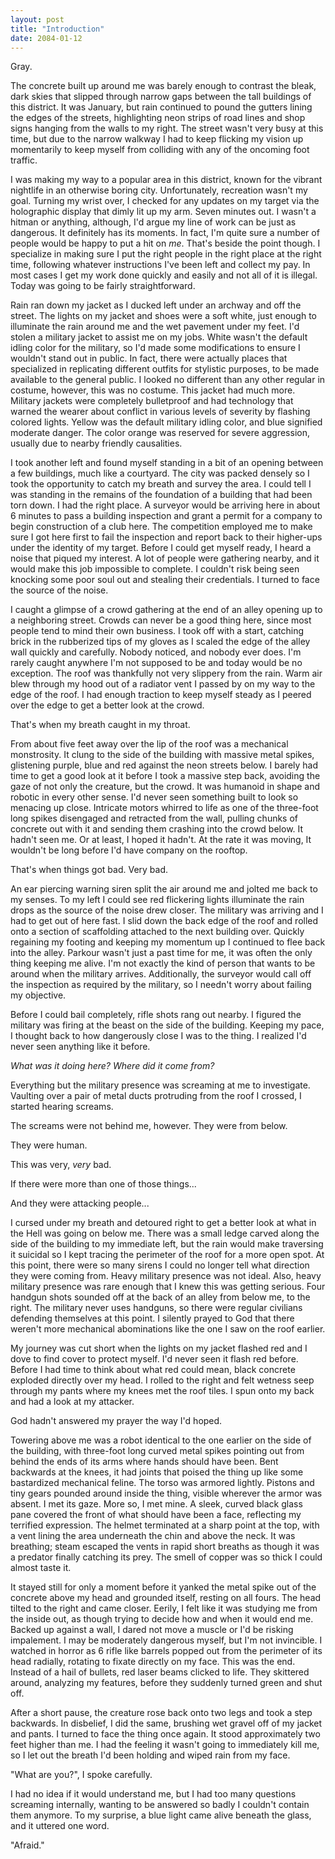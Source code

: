 ```yaml
---
layout: post
title: "Introduction"
date: 2084-01-12
---
```


Gray.

The concrete built up around me was barely enough to contrast the bleak, dark skies that slipped through narrow gaps between the tall buildings of this district. It was January, but rain continued to pound the gutters lining the edges of the streets, highlighting neon strips of road lines and shop signs hanging from the walls to my right. The street wasn't very busy at this time, but due to the narrow walkway I had to keep flicking my vision up momentarily to keep myself from colliding with any of the oncoming foot traffic.

I was making my way to a popular area in this district, known for the vibrant nightlife in an otherwise boring city. Unfortunately, recreation wasn't my goal. Turning my wrist over, I checked for any updates on my target via the holographic display that dimly lit up my arm. Seven minutes out. I wasn't a hitman or anything, although, I'd argue my line of work can be just as dangerous. It definitely has its moments. In fact, I'm quite sure a number of people would be happy to put a hit on *me*. That's beside the point though. I specialize in making sure I put the right people in the right place at the right time, following whatever instructions I've been left and collect my pay. In most cases I get my work done quickly and easily and not all of it is illegal. Today was going to be fairly straightforward.

Rain ran down my jacket as I ducked left under an archway and off the street. The lights on my jacket and shoes were a soft white, just enough to illuminate the rain around me and the wet pavement under my feet. I'd stolen a military jacket to assist me on my jobs. White wasn't the default idling color for the military, so I'd made some modifications to ensure I wouldn't stand out in public. In fact, there were actually places that specialized in replicating different outfits for stylistic purposes, to be made available to the general public. I looked no different than any other regular in costume, however, this was no costume. This jacket had much more. Military jackets were completely bulletproof and had technology that warned the wearer about conflict in various levels of severity by flashing colored lights. Yellow was the default military idling color, and blue signified moderate danger. The color orange was reserved for severe aggression, usually due to nearby friendly causalities.

I took another left and found myself standing in a bit of an opening between a few buildings, much like a courtyard. The city was packed densely so I took the opportunity to catch my breath and survey the area. I could tell I was standing in the remains of the foundation of a building that had been torn down. I had the right place. A surveyor would be arriving here in about 6 minutes to pass a building inspection and grant a permit for a company to begin construction of a club here. The competition employed me to make sure I got here first to fail the inspection and report back to their higher-ups under the identity of my target. Before I could get myself ready, I heard a noise that piqued my interest. A lot of people were gathering nearby, and it would make this job impossible to complete. I couldn't risk being seen knocking some poor soul out and stealing their credentials. I turned to face the source of the noise.

I caught a glimpse of a crowd gathering at the end of an alley opening up to a neighboring street. Crowds can never be a good thing here, since most people tend to mind their own business. I took off with a start, catching brick in the rubberized tips of my gloves as I scaled the edge of the alley wall quickly and carefully. Nobody noticed, and nobody ever does. I'm rarely caught anywhere I'm not supposed to be and today would be no exception. The roof was thankfully not very slippery from the rain. Warm air blew through my hood out of a radiator vent I passed by on my way to the edge of the roof. I had enough traction to keep myself steady as I peered over the edge to get a better look at the crowd.

That's when my breath caught in my throat.

From about five feet away over the lip of the roof was a mechanical monstrosity. It clung to the side of the building with massive metal spikes, glistening purple, blue and red against the neon streets below. I barely had time to get a good look at it before I took a massive step back, avoiding the gaze of not only the creature, but the crowd. It was humanoid in shape and robotic in every other sense. I'd never seen something built to look so menacing up close. Intricate motors whirred to life as one of the three-foot long spikes disengaged and retracted from the wall, pulling chunks of concrete out with it and sending them crashing into the crowd below. It hadn't seen me. Or at least, I hoped it hadn't. At the rate it was moving, It wouldn't be long before I'd have company on the rooftop.

That's when things got bad. Very bad.

An ear piercing warning siren split the air around me and jolted me back to my senses. To my left I could see red flickering lights illuminate the rain drops as the source of the noise drew closer. The military was arriving and I had to get out of here fast. I slid down the back edge of the roof and rolled onto a section of scaffolding attached to the next building over. Quickly regaining my footing and keeping my momentum up I continued to flee back into the alley. Parkour wasn't just a past time for me, it was often the only thing keeping me alive. I'm not exactly the kind of person that wants to be around when the military arrives. Additionally, the surveyor would call off the inspection as required by the military, so I needn't worry about failing my objective.

Before I could bail completely, rifle shots rang out nearby. I figured the military was firing at the beast on the side of the building. Keeping my pace, I thought back to how dangerously close I was to the thing. I realized I'd never seen anything like it before.

*What was it doing here? Where did it come from?*

Everything but the military presence was screaming at me to investigate. Vaulting over a pair of metal ducts protruding from the roof I crossed, I started hearing screams.

The screams were not behind me, however. They were from below.

They were human.

This was very, *very* bad.

If there were more than one of those things...

And they were attacking people...

I cursed under my breath and detoured right to get a better look at what in the Hell was going on below me. There was a small ledge carved along the side of the building to my immediate left, but the rain would make traversing it suicidal so I kept tracing the perimeter of the roof for a more open spot. At this point, there were so many sirens I could no longer tell what direction they were coming from. Heavy military presence was not ideal. Also, heavy military presence was rare enough that I knew this was getting serious. Four handgun shots sounded off at the back of an alley from below me, to the right. The military never uses handguns, so there were regular civilians defending themselves at this point. I silently prayed to God that there weren't more mechanical abominations like the one I saw on the roof earlier.

My journey was cut short when the lights on my jacket flashed red and I dove to find cover to protect myself. I'd never seen it flash red before. Before I had time to think about what red could mean, black concrete exploded directly over my head. I rolled to the right and felt wetness seep through my pants where my knees met the roof tiles. I spun onto my back and had a look at my attacker.

God hadn't answered my prayer the way I'd hoped.

Towering above me was a robot identical to the one earlier on the side of the building, with three-foot long curved metal spikes pointing out from behind the ends of its arms where hands should have been. Bent backwards at the knees, it had joints that poised the thing up like some bastardized mechanical feline. The torso was armored lightly. Pistons and tiny gears pounded around inside the thing, visible wherever the armor was absent. I met its gaze. More so, I met mine. A sleek, curved black glass pane covered the front of what should have been a face, reflecting my terrified expression. The helmet terminated at a sharp point at the top, with a vent lining the area underneath the chin and above the neck. It was breathing; steam escaped the vents in rapid short breaths as though it was a predator finally catching its prey. The smell of copper was so thick I could almost taste it.

It stayed still for only a moment before it yanked the metal spike out of the concrete above my head and grounded itself, resting on all fours. The head tilted to the right and came closer. Eerily, I felt like it was studying me from the inside out, as though trying to decide how and when it would end me. Backed up against a wall, I dared not move a muscle or I'd be risking impalement. I may be moderately dangerous myself, but I'm not invincible. I watched in horror as 6 rifle like barrels popped out from the perimeter of its head radially, rotating to fixate directly on my face. This was the end. Instead of a hail of bullets, red laser beams clicked to life. They skittered around, analyzing my features, before they suddenly turned green and shut off.

After a short pause, the creature rose back onto two legs and took a step backwards. In disbelief, I did the same, brushing wet gravel off of my jacket and pants. I turned to face the thing once again. It stood approximately two feet higher than me. I had the feeling it wasn't going to immediately kill me, so I let out the breath I'd been holding and wiped rain from my face.

"What are you?", I spoke carefully.

I had no idea if it would understand me, but I had too many questions screaming internally, wanting to be answered so badly I couldn't contain them anymore. To my surprise, a blue light came alive beneath the glass, and it uttered one word.

"Afraid."